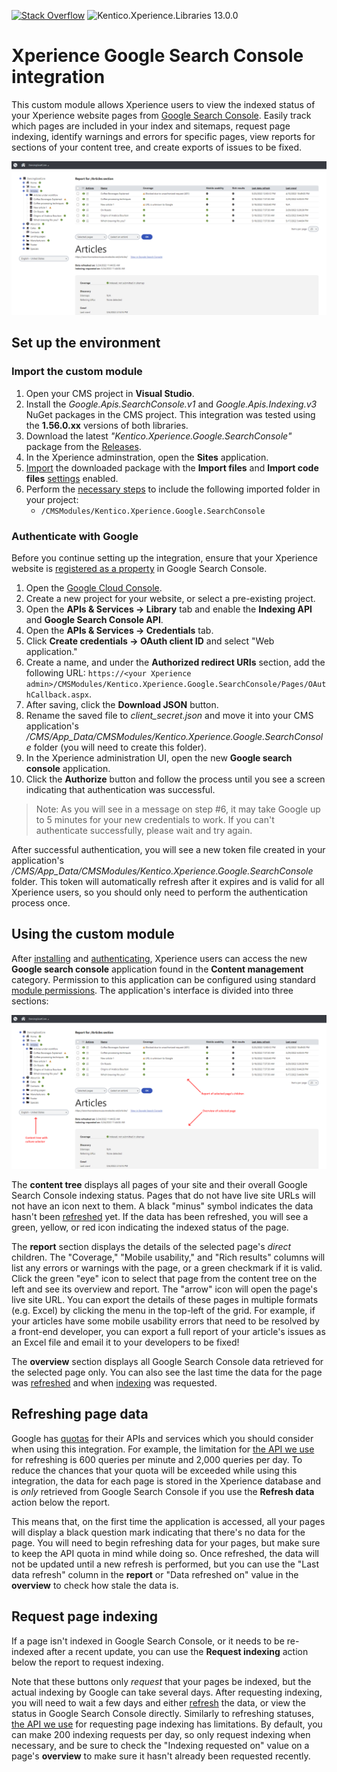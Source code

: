 [![Stack Overflow](https://img.shields.io/badge/Stack%20Overflow-ASK%20NOW-FE7A16.svg?logo=stackoverflow&logoColor=white)](https://stackoverflow.com/tags/kentico) ![Kentico.Xperience.Libraries 13.0.0](https://img.shields.io/badge/Kentico.Xperience.Libraries-v13.0.0-orange)

# Xperience Google Search Console integration

This custom module allows Xperience users to view the indexed status of your Xperience website pages from [Google Search Console](https://search.google.com/search-console/about). Easily track which pages are included in your index and sitemaps, request page indexing, identify warnings and errors for specific pages, view reports for sections of your content tree, and create exports of issues to be fixed.

![Main screenshot](/Assets/mainscreenshot.png)

## Set up the environment

### Import the custom module

1. Open your CMS project in __Visual Studio__.
1. Install the _Google.Apis.SearchConsole.v1_ and _Google.Apis.Indexing.v3_ NuGet packages in the CMS project. This integration was tested using the __1.56.0.xx__ versions of both libraries.
1. Download the latest _"Kentico.Xperience.Google.SearchConsole"_ package from the [Releases](https://github.com/Kentico/xperience-google-searchconsole/releases).
1. In the Xperience adminstration, open the __Sites__ application.
1. [Import](https://docs.xperience.io/deploying-websites/exporting-and-importing-sites/importing-a-site-or-objects) the downloaded package with the __Import files__ and __Import code files__ [settings](https://docs.xperience.io/deploying-websites/exporting-and-importing-sites/importing-a-site-or-objects#Importingasiteorobjects-Import-Objectselectionsettings) enabled.
1. Perform the [necessary steps](https://docs.xperience.io/deploying-websites/exporting-and-importing-sites/importing-a-site-or-objects#Importingasiteorobjects-Importingpackageswithfiles) to include the following imported folder in your project:
   - `/CMSModules/Kentico.Xperience.Google.SearchConsole`

### Authenticate with Google

Before you continue setting up the integration, ensure that your Xperience website is [registered as a property](https://support.google.com/webmasters/answer/34592) in Google Search Console.

1. Open the [Google Cloud Console](https://console.developers.google.com/).
1. Create a new project for your website, or select a pre-existing project.
1. Open the __APIs & Services → Library__ tab and enable the __Indexing API__ and __Google Search Console API__.
1. Open the __APIs & Services → Credentials__ tab.
1. Click __Create credentials → OAuth client ID__ and select "Web application."
1. Create a name, and under the __Authorized redirect URIs__ section, add the following URL: `https://<your Xperience admin>/CMSModules/Kentico.Xperience.Google.SearchConsole/Pages/OAuthCallback.aspx`.
1. After saving, click the __Download JSON__ button.
1. Rename the saved file to _client\_secret.json_ and move it into your CMS application's _/CMS/App_Data/CMSModules/Kentico.Xperience.Google.SearchConsole_ folder (you will need to create this folder).
1. In the Xperience administration UI, open the new __Google search console__ application.
1. Click the __Authorize__ button and follow the process until you see a screen indicating that authentication was successful.

> Note: As you will see in a message on step #6, it may take Google up to 5 minutes for your new credentials to work. If you can't authenticate successfully, please wait and try again.

After successful authentication, you will see a new token file created in your application's  _/CMS/App_Data/CMSModules/Kentico.Xperience.Google.SearchConsole_ folder. This token will automatically refresh after it expires and is valid for all Xperience users, so you should only need to perform the authentication process once.

## Using the custom module

After [installing](#import-the-custom-module) and [authenticating](#authenticate-with-google), Xperience users can access the new __Google search console__ application found in the __Content management__ category. Permission to this application can be configured using standard [module permissions](https://docs.xperience.io/managing-users/configuring-permissions). The application's interface is divided into three sections:

![Module sections](/Assets/modulesections.png)

The __content tree__ displays all pages of your site and their overall Google Search Console indexing status. Pages that do not have live site URLs will not have an icon next to them. A black "minus" symbol indicates the data hasn't been [refreshed](#refreshing-page-data) yet. If the data has been refreshed, you will see a green, yellow, or red icon indicating the indexed status of the page.

The __report__ section displays the details of the selected page's _direct_ children. The "Coverage," "Mobile usability," and "Rich results" columns will list any errors or warnings with the page, or a green checkmark if it is valid. Click the green "eye" icon to select that page from the content tree on the left and see its overview and report. The "arrow" icon will open the page's live site URL. You can export the details of these pages in multiple formats (e.g. Excel) by clicking the menu in the top-left of the grid. For example, if your articles have some mobile usability errors that need to be resolved by a front-end developer, you can export a full report of your article's issues as an Excel file and email it to your developers to be fixed!

The __overview__ section displays all Google Search Console data retrieved for the selected page only. You can also see the last time the data for the page was [refreshed](#refreshing-page-statuses) and when [indexing](#request-page-indexing) was requested.

## Refreshing page data

Google has [quotas](https://cloud.google.com/docs/quota) for their APIs and services which you should consider when using this integration. For example, the limitation for [the API we use](https://developers.google.com/webmaster-tools/limits#url-inspection) for refreshing is 600 queries per minute and 2,000 queries per day. To reduce the chances that your quota will be exceeded while using this integration, the data for each page is stored in the Xperience database and is _only_ retrieved from Google Search Console if you use the __Refresh data__ action below the report.

This means that, on the first time the application is accessed, all your pages will display a black question mark indicating that there's no data for the page. You will need to begin refreshing data for your pages, but make sure to keep the API quota in mind while doing so. Once refreshed, the data will not be updated until a new refresh is performed, but you can use the "Last data refresh" column in the __report__ or "Data refreshed on" value in the __overview__ to check how stale the data is.

## Request page indexing

If a page isn't indexed in Google Search Console, or it needs to be re-indexed after a recent update, you can use the __Request indexing__ action below the report to request indexing.

Note that these buttons only _request_ that your pages be indexed, but the actual indexing by Google can take several days. After requesting indexing, you will need to wait a few days and either [refresh](#refreshing-page-statuses) the data, or view the status in Google Search Console directly. Similarly to refreshing statuses, [the API we use](https://developers.google.com/search/apis/indexing-api/v3/quota-pricing) for requesting page indexing has limitations. By default, you can make 200 indexing requests per day, so only request indexing when necessary, and be sure to check the "Indexing requested on" value on a page's __overview__ to make sure it hasn't already been requested recently.
